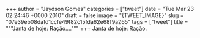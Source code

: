 
+++
author = "Jaydson Gomes"
categories = ["tweet"]
date = "Tue Mar 23 02:24:46 +0000 2010"
draft = false
image = "{TWEET_IMAGE}"
slug = "07e39eb08dafd1ccfe49f82c15fda62e68f9a265"
tags = ["tweet"]
title = """Janta de hoje: Ração...."""
+++
Janta de hoje: Ração.
